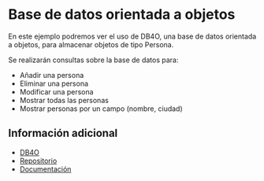 # Base de datos orientada a objetos
En este ejemplo podremos ver el uso de DB4O, una base de datos orientada a objetos, para almacenar objetos de tipo Persona.

Se realizarán consultas sobre la base de datos para:
- Añadir una persona
- Eliminar una persona
- Modificar una persona
- Mostrar todas las personas
- Mostrar personas por un campo (nombre, ciudad)

## Información adicional
- [DB4O](http://db4o.com/)
- [Repositorio](https://javalibs.com/artifact/com.db4o/db4o-core-java5)
- [Documentación](https://www.db4o.com/documentation/)